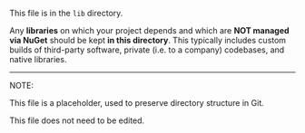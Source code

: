 This file is in the `lib` directory.

Any **libraries** on which your project depends and which are **NOT managed via NuGet** should be kept **in this directory**.
This typically includes custom builds of third-party software, private (i.e. to a company) codebases, and native libraries.

---
NOTE:

This file is a placeholder, used to preserve directory structure in Git.

This file does not need to be edited.
